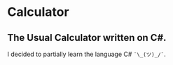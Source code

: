 # Calculator
The Usual Calculator written on C#. 
-----------------------------------
I decided to partially learn the language C# `¯\_(ツ)_/¯`.
